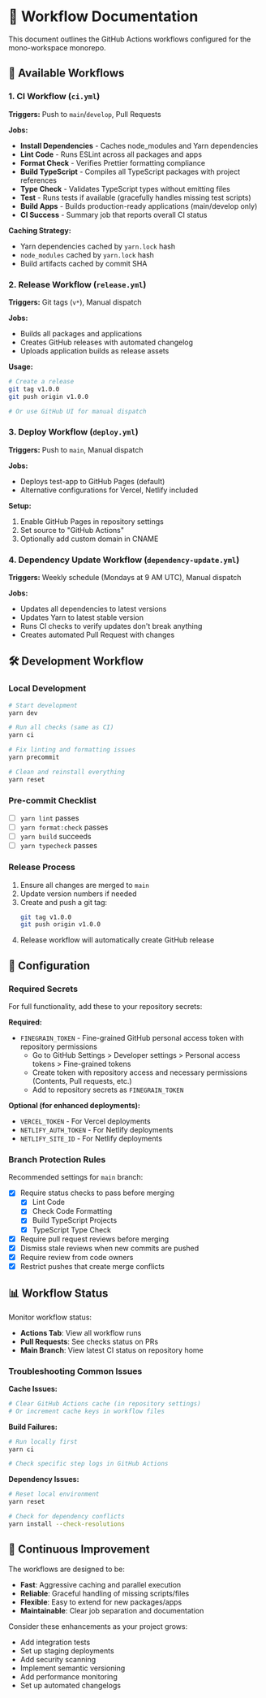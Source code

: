 # 🔄 Workflow Documentation

This document outlines the GitHub Actions workflows configured for the mono-workspace monorepo.

## 🚀 Available Workflows

### 1. **CI Workflow** (`ci.yml`)

**Triggers:** Push to `main`/`develop`, Pull Requests

**Jobs:**

- **Install Dependencies** - Caches node_modules and Yarn dependencies
- **Lint Code** - Runs ESLint across all packages and apps
- **Format Check** - Verifies Prettier formatting compliance
- **Build TypeScript** - Compiles all TypeScript packages with project references
- **Type Check** - Validates TypeScript types without emitting files
- **Test** - Runs tests if available (gracefully handles missing test scripts)
- **Build Apps** - Builds production-ready applications (main/develop only)
- **CI Success** - Summary job that reports overall CI status

**Caching Strategy:**

- Yarn dependencies cached by `yarn.lock` hash
- `node_modules` cached by `yarn.lock` hash
- Build artifacts cached by commit SHA

### 2. **Release Workflow** (`release.yml`)

**Triggers:** Git tags (`v*`), Manual dispatch

**Jobs:**

- Builds all packages and applications
- Creates GitHub releases with automated changelog
- Uploads application builds as release assets

**Usage:**

```bash
# Create a release
git tag v1.0.0
git push origin v1.0.0

# Or use GitHub UI for manual dispatch
```

### 3. **Deploy Workflow** (`deploy.yml`)

**Triggers:** Push to `main`, Manual dispatch

**Jobs:**

- Deploys test-app to GitHub Pages (default)
- Alternative configurations for Vercel, Netlify included

**Setup:**

1. Enable GitHub Pages in repository settings
2. Set source to "GitHub Actions"
3. Optionally add custom domain in CNAME

### 4. **Dependency Update Workflow** (`dependency-update.yml`)

**Triggers:** Weekly schedule (Mondays at 9 AM UTC), Manual dispatch

**Jobs:**

- Updates all dependencies to latest versions
- Updates Yarn to latest stable version
- Runs CI checks to verify updates don't break anything
- Creates automated Pull Request with changes

## 🛠️ Development Workflow

### Local Development

```bash
# Start development
yarn dev

# Run all checks (same as CI)
yarn ci

# Fix linting and formatting issues
yarn precommit

# Clean and reinstall everything
yarn reset
```

### Pre-commit Checklist

- [ ] `yarn lint` passes
- [ ] `yarn format:check` passes
- [ ] `yarn build` succeeds
- [ ] `yarn typecheck` passes

### Release Process

1. Ensure all changes are merged to `main`
2. Update version numbers if needed
3. Create and push a git tag:
   ```bash
   git tag v1.0.0
   git push origin v1.0.0
   ```
4. Release workflow will automatically create GitHub release

## 🔧 Configuration

### Required Secrets

For full functionality, add these to your repository secrets:

**Required:**

- `FINEGRAIN_TOKEN` - Fine-grained GitHub personal access token with repository permissions
  - Go to GitHub Settings > Developer settings > Personal access tokens > Fine-grained tokens
  - Create token with repository access and necessary permissions (Contents, Pull requests, etc.)
  - Add to repository secrets as `FINEGRAIN_TOKEN`

**Optional (for enhanced deployments):**

- `VERCEL_TOKEN` - For Vercel deployments
- `NETLIFY_AUTH_TOKEN` - For Netlify deployments
- `NETLIFY_SITE_ID` - For Netlify deployments

### Branch Protection Rules

Recommended settings for `main` branch:

- [x] Require status checks to pass before merging
  - [x] Lint Code
  - [x] Check Code Formatting
  - [x] Build TypeScript Projects
  - [x] TypeScript Type Check
- [x] Require pull request reviews before merging
- [x] Dismiss stale reviews when new commits are pushed
- [x] Require review from code owners
- [x] Restrict pushes that create merge conflicts

## 📊 Workflow Status

Monitor workflow status:

- **Actions Tab**: View all workflow runs
- **Pull Requests**: See checks status on PRs
- **Main Branch**: View latest CI status on repository home

### Troubleshooting Common Issues

**Cache Issues:**

```bash
# Clear GitHub Actions cache (in repository settings)
# Or increment cache keys in workflow files
```

**Build Failures:**

```bash
# Run locally first
yarn ci

# Check specific step logs in GitHub Actions
```

**Dependency Issues:**

```bash
# Reset local environment
yarn reset

# Check for dependency conflicts
yarn install --check-resolutions
```

## 🔄 Continuous Improvement

The workflows are designed to be:

- **Fast**: Aggressive caching and parallel execution
- **Reliable**: Graceful handling of missing scripts/files
- **Flexible**: Easy to extend for new packages/apps
- **Maintainable**: Clear job separation and documentation

Consider these enhancements as your project grows:

- Add integration tests
- Set up staging deployments
- Add security scanning
- Implement semantic versioning
- Add performance monitoring
- Set up automated changelogs
